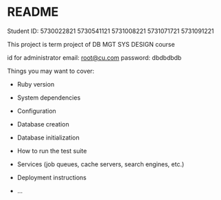 # README
Student ID:
5730022821
5730541121
5731008221
5731071721
5731091221


This project is term project of DB MGT SYS DESIGN course

id for administrator
  email: root@cu.com
  password: dbdbdbdb


Things you may want to cover:

* Ruby version

* System dependencies

* Configuration

* Database creation

* Database initialization

* How to run the test suite

* Services (job queues, cache servers, search engines, etc.)

* Deployment instructions

* ...
